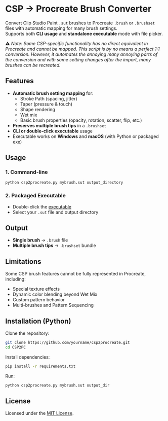 
# CSP → Procreate Brush Converter

Convert Clip Studio Paint `.sut` brushes to Procreate `.brush` or `.brushset` files with automatic mapping for many brush settings.  
Supports both **CLI usage** and **standalone executable** mode with file picker.

⚠️ *Note: Some CSP-specific functionality has no direct equivalent in Procreate and cannot be mapped. This script is by no means a perfect 1:1 conversion. However, it automates the annoying many annoying parts of the conversion and with some setting changes after the import, many brushes can be recreated.*

##  Features

- **Automatic brush setting mapping** for:
  - Stroke Path (spacing, jitter)
  - Taper (pressure & touch)
  - Shape rendering
  - Wet mix
  - Basic brush properties (opacity, rotation, scatter, flip, etc.)
- **Preserves multiple brush tips** in a `.brushset`
- **CLI or double-click executable** usage
- Executable works on **Windows** and **macOS** (with Python or packaged exe)

##  Usage

### 1. Command-line
```bash
python csp2procreate.py mybrush.sut output_directory
```

### 2. Packaged Executable
- Double-click the [executable](https://github.com/Leon-Schoenbrunn/CSP2PC/releases/latest)
- Select your `.sut` file and output directory

## Output

- **Single brush** → `.brush` file  
- **Multiple brush tips** → `.brushset` bundle  

## Limitations

Some CSP brush features cannot be fully represented in Procreate, including:
- Special texture effects
- Dynamic color blending beyond Wet Mix
- Custom pattern behavior
- Multi-brushes and Pattern Sequencing

## Installation (Python)

Clone the repository:
```bash
git clone https://github.com/yourname/csp2procreate.git
cd CSP2PC
```

Install dependencies:
```bash
pip install -r requirements.txt
```

Run:
```bash
python csp2procreate.py mybrush.sut output_dir
```

## License

Licensed under the [MIT License](LICENSE).

